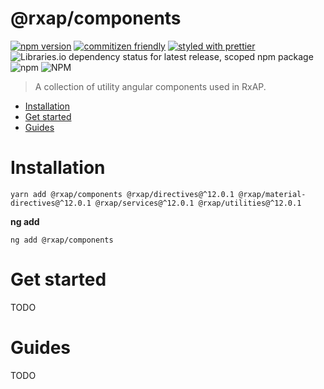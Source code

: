 @rxap/components
======

[![npm version](https://img.shields.io/npm/v/@rxap/components?style=flat-square)](https://www.npmjs.com/package/@rxap/components)
[![commitizen friendly](https://img.shields.io/badge/commitizen-friendly-brightgreen.svg?style=flat-square)](https://commitizen.github.io/cz-cli/)
[![styled with prettier](https://img.shields.io/badge/styled_with-prettier-ff69b4.svg?style=flat-square)](https://github.com/prettier/prettier)
![Libraries.io dependency status for latest release, scoped npm package](https://img.shields.io/librariesio/release/npm/@rxap/components)
![npm](https://img.shields.io/npm/dm/@rxap/components)
![NPM](https://img.shields.io/npm/l/@rxap/components)

> A collection of utility angular components used in RxAP.

- [Installation](#installation)
- [Get started](#get-started)
- [Guides](#guides)

# Installation

```
yarn add @rxap/components @rxap/directives@^12.0.1 @rxap/material-directives@^12.0.1 @rxap/services@^12.0.1 @rxap/utilities@^12.0.1 
```

**ng add**
```
ng add @rxap/components
```

# Get started

TODO


# Guides

TODO


